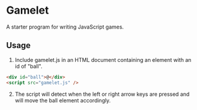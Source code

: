 # Gamelet

A starter program for writing JavaScript games.

## Usage

1. Include gamelet.js in an HTML document containing an element with an id of "ball".

```html
<div id="ball">@</div>
<script src="gamelet.js" />
```

2. The script will detect when the left or right arrow keys are pressed and will move the ball element accordingly.
